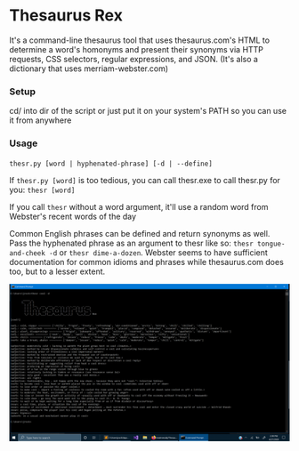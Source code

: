 # Thesaurus Rex
It's a command-line thesaurus tool that uses thesaurus.com's HTML to determine a word's homonyms and present their synonyms via HTTP requests, CSS selectors, regular expressions, and JSON. (It's also a dictionary that uses merriam-webster.com)

### Setup
cd/ into dir of the script or just put it on your system's PATH so you can use it from anywhere

### Usage

`thesr.py [word | hyphenated-phrase] [-d | --define]`

If `thesr.py [word]` is too tedious, you can call thesr.exe to call thesr.py for you: `thesr [word]`

If you call `thesr` without a word argument, it'll use a random word from Webster's recent words of the day

Common English phrases can be defined and return synonyms as well. Pass the hyphenated phrase as an argument to thesr like so: `thesr tongue-and-cheek -d` or `thesr dime-a-dozen`. Webster seems to have sufficient documentation for common idioms and phrases while thesaurus.com does too, but to a lesser extent. 

![alt text](https://github.com/treatmesubj/Thesaurus_Rex/blob/master/Screenshot%20(24).png)
